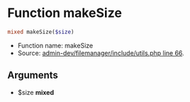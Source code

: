 Function makeSize
===========================





```php
mixed makeSize($size)
```

* Function name: makeSize
* Source: [admin-dev/filemanager/include/utils.php line 66](https://github.com/PrestaShop/PrestaShop/blob/1.6.0.13/admin-dev/filemanager/include/utils.php#L66).

Arguments
---------

* $size **mixed**

